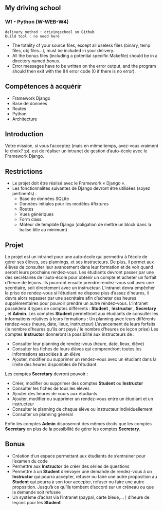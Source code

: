 ## My driving school

### W1 - Python (W-WEB-W4)

```
delivery method : drivingschool on Github
build tool : no need here
```

- The totality of your source files, except all useless files (binary, temp files, obj files...), must be included in your delivery.
- All the bonus files (including a potential specific Makefile) should be in a directory named _bonus_.
- Error messages have to be written on the error output, and the program should then exit with the 84 error code (0 if there is no error).

## Compétences à acquérir

- Framework Django
- Base de données
- Routes
- Python
- Architecture

## Introduction

Votre mission, si vous l’acceptez (mais en même temps, avez-vous vraiment le choix? :p), est de réaliser un intranet de gestion d’auto-école avec le Framework Django.

## Restrictions

- Le projet doit être réalisé avec le Framework « Django ».
- Les fonctionnalités suivantes de Django devront être utilisées (soyez pertinents) :
  - Base de données SQLite
  - Données initiales pour les modèles #fixtures
  - Routes
  - Vues génériques
  - Form class
  - Moteur de template Django (obligation de mettre un block dans la balise title au minimum)

## Projet

Le projet est un intranet pour une auto-école qui permettra à l’école de gérer ses élèves, ses plannings, et ses instructeurs. De plus, il permet aux élèves de consulter leur avancement dans leur formation et de voir quand seront leurs prochains rendez-vous.
Les étudiants devront passer par une des secrétaires de l’auto-école pour obtenir un compte et acheter un forfait d’heure de leçons. Ils pourront ensuite prendre rendez-vous soit avec une secrétaire, soit directement avec un instructeur. 
L’intranet devra empêcher la prise de rendez-vous si l’étudiant ne dispose plus d’assez d’heures, il devra alors repasser par une secrétaire afin d’acheter des heures supplémentaires pour pouvoir prendre un autre rendez-vous. L’intranet possédera 4 types de comptes différents : **Student** , **Instructor** , **Secretary** , et **Admin**. Les comptes **Student** permettront aux étudiants de consulter les informations relatives à leurs formations : Un planning avec leurs différents rendez-vous (heure, date, lieux, instructeur) L’avancement de leurs forfaits (le nombre d’heures qu’ils ont payé / le nombre d’heures de leçon prise) Les comptes **Instructor** donneront la possibilité aux instructeurs de :

- Consulter leur planning de rendez-vous (heure, date, lieux, élève)
- Consulter les fiches de leurs élèves qui comprendront toutes les informations associées à un élève
- Ajouter, modifier ou supprimer un rendez-vous avec un étudiant dans la limite des heures disponibles de l’étudiant

Les comptes **Secretary** devront pouvoir :

- Créer, modifier ou supprimer des comptes **Student** ou **Instructor**
- Consulter les fiches de tous les élèves
- Ajouter des heures de cours aux étudiants
- Ajouter, modifier ou supprimer un rendez-vous entre un étudiant et un instructeur
- Consulter le planning de chaque élève ou instructeur individuellement
- Consulter un planning général

Enfin les comptes **Admin** disposeront des mêmes droits que les comptes **Secretary** en plus de la possibilité de gérer les comptes **Secretary**.

## Bonus

- Création d’un espace permettant aux étudiants de s’entrainer pour l’examen du code
- Permettre aux **Instructor** de créer des séries de questions
- Permettre à un **Student** d’envoyer une demande de rendez-vous à un **Instructor** qui pourra accepter, refuser ou faire une autre proposition au **Student** qui pourra à son tour accepter, refuser ou faire une autre proposition. Jusqu’à ce qu’ils tombent d’accord sur un créneau ou que la demande soit refusée
- Un système d’achat via l’intranet (paypal, carte bleue,... ) d’heure de leçons pour les **Student**
